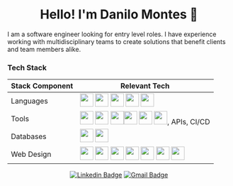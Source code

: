   <h1 align="center">Hello! I'm Danilo Montes 👋</h1>

I am a software engineer looking for entry level roles. I have experience working with multidisciplinary teams to create solutions that benefit clients and team members alike.

<h3 align="left">Tech Stack</h1>
  
| Stack Component | Relevant Tech |
|-|-|
| Languages  | <img src="https://cdn.jsdelivr.net/gh/devicons/devicon@latest/icons/python/python-original.svg" height="30" width="30"/> <img src="https://cdn.jsdelivr.net/gh/devicons/devicon@latest/icons/java/java-original.svg" height="30" width="30"/> <img src="https://cdn.jsdelivr.net/gh/devicons/devicon@latest/icons/javascript/javascript-original.svg" height="30" width="30"/> <img src="https://cdn.jsdelivr.net/gh/devicons/devicon@latest/icons/c/c-original.svg" height="30" width="30"/> <img src="https://cdn.jsdelivr.net/gh/devicons/devicon@latest/icons/cplusplus/cplusplus-original.svg" height="30" width="30"/> |
| Tools      | <img src="https://cdn.jsdelivr.net/gh/devicons/devicon@latest/icons/git/git-original.svg" height="30" width="30"/> <img src="https://cdn.jsdelivr.net/gh/devicons/devicon@latest/icons/github/github-original.svg" height="30" width="30"/> <img src="https://cdn.jsdelivr.net/gh/devicons/devicon@latest/icons/heroku/heroku-original-wordmark.svg" height="30" width="30"/><img src="https://cdn.jsdelivr.net/gh/devicons/devicon@latest/icons/docker/docker-original.svg" height="30" width="30"/> <img src="https://cdn.jsdelivr.net/gh/devicons/devicon@latest/icons/digitalocean/digitalocean-original.svg" height="30" width="30"/> <img src="https://cdn.jsdelivr.net/gh/devicons/devicon@latest/icons/vscode/vscode-original.svg" height="30" width="30"/>, APIs, CI/CD |
| Databases  | <img src="https://cdn.jsdelivr.net/gh/devicons/devicon@latest/icons/mongodb/mongodb-original.svg" height="30" width="30"/> <img src="https://cdn.jsdelivr.net/gh/devicons/devicon@latest/icons/postgresql/postgresql-original.svg" height="30" width="30"/> |
| Web Design | <img src="https://cdn.jsdelivr.net/gh/devicons/devicon@latest/icons/express/express-original.svg" height="30" width="30"/> <img src="https://cdn.jsdelivr.net/gh/devicons/devicon@latest/icons/react/react-original.svg" height="30" width="30"/> <img src="https://cdn.jsdelivr.net/gh/devicons/devicon@latest/icons/nodejs/nodejs-original-wordmark.svg" height="30" width="30"/> <img src="https://cdn.jsdelivr.net/gh/devicons/devicon@latest/icons/html5/html5-original.svg" height="30" width="30"/> <img src="https://cdn.jsdelivr.net/gh/devicons/devicon@latest/icons/css3/css3-original.svg" height="30" width="30"/> <img src="https://cdn.jsdelivr.net/gh/devicons/devicon@latest/icons/handlebars/handlebars-original.svg" height="30" width="30"/> <img src="https://cdn.jsdelivr.net/gh/devicons/devicon@latest/icons/flask/flask-original.svg" height="30" width="30"/> |

<div align="center">
  
  [![Linkedin Badge](https://img.shields.io/badge/LinkedIn-0077B5?style=for-the-badge&logo=linkedin&logoColor=white)](https://www.linkedin.com/in/danilo-montes/)
  [![Gmail Badge](https://img.shields.io/badge/Gmail-D14836?style=for-the-badge&logo=gmail&logoColor=white)](mailto:danilo.montes101@gmail.com)
</div>
